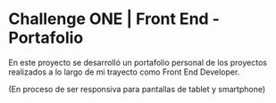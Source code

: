 # Challenge ONE | Front End -  Portafolio

En este proyecto se desarrolló un portafolio personal de los proyectos realizados a lo largo de mi trayecto como Front End Developer. 

(En proceso de ser responsiva para pantallas de tablet y smartphone)

